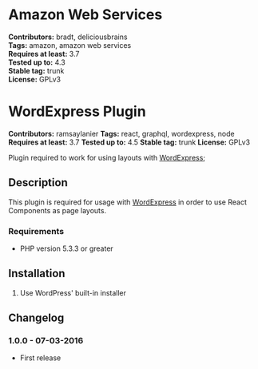 # Amazon Web Services #
**Contributors:** bradt, deliciousbrains  
**Tags:** amazon, amazon web services  
**Requires at least:** 3.7  
**Tested up to:** 4.3  
**Stable tag:** trunk  
**License:** GPLv3

# WordExpress Plugin #
**Contributors:** ramsaylanier
**Tags:** react, graphql, wordexpress, node
**Requires at least:** 3.7
**Tested up to:** 4.5
**Stable tag:** trunk
**License:** GPLv3

Plugin required to work for using layouts with [WordExpress](http://wordexpress.io);

## Description ##

This plugin is required for usage with [WordExpress](http://wordexpress.io) in order to use React Components as page layouts.

### Requirements ###

* PHP version 5.3.3 or greater

## Installation ##

1. Use WordPress' built-in installer

## Changelog ##

### 1.0.0 - 07-03-2016 ###
* First release
